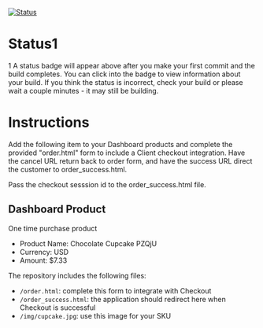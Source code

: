 [![Status](https://img.shields.io/badge/status-NOT%20SUBMITTABLE%20COMMIT:%209a0a601ec6ddd5103bc40bbe32a38191c83a6ea2-critical.svg)](https://github.com/crowdbotics-challenges/bakery_scaffold_wfzpFtnlOekS24NL/commit/9a0a601ec6ddd5103bc40bbe32a38191c83a6ea2)




# Status1
1
A status badge will appear above after you make your first commit and the build completes. You can click into the badge to view information about your build. If you think the status is incorrect, check your build or please wait a couple minutes - it may still be building.

# Instructions

Add the following item to your Dashboard products and complete the provided "order.html" form to include a Client checkout integration. Have the cancel URL return back to order form, and have the success URL direct the customer to order_success.html.

Pass the checkout sesssion id to the order_success.html file.

## Dashboard Product
One time purchase product
* Product Name: Chocolate Cupcake PZQjU
* Currency: USD
* Amount: $7.33

The repository includes the following files:
* `/order.html`: complete this form to integrate with Checkout
* `/order_success.html`: the application should redirect here when Checkout is successful
* `/img/cupcake.jpg`: use this image for your SKU
